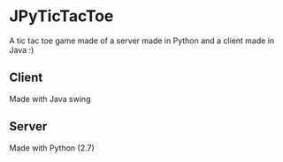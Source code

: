 # JPyTicTacToe
A tic tac toe game made of a server made in Python and a client made in Java :)

## Client
Made with Java swing

## Server
Made with Python (2.7)
